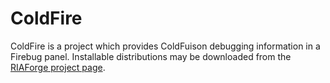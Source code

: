 ColdFire
========

ColdFire is a project which provides ColdFuison debugging information in a Firebug panel. Installable distributions may be downloaded from the [RIAForge project page](http://coldfire.riaforge.org).

